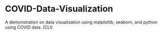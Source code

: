 # COVID-Data-Visualization
A demonstration on data visualization using matplotlib, seaborn, and python using COVID data. (CLI)
